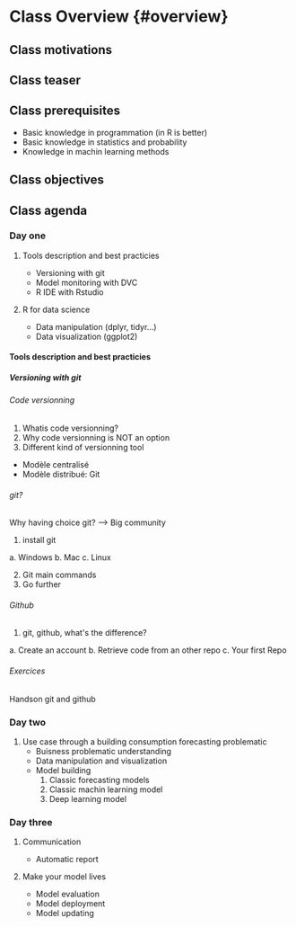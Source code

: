 # Class Overview {#overview}

## Class motivations

## Class teaser

## Class prerequisites

+ Basic knowledge in programmation (in R is better)    
+ Basic knowledge in statistics and probability  
+ Knowledge in machin learning methods  

## Class objectives 

## Class agenda

### Day one

1. Tools description and best practicies 
    + Versioning with git  
    + Model monitoring with DVC  
    + R IDE with Rstudio  

2. R for data science
    + Data manipulation (dplyr, tidyr...)    
    + Data visualization (ggplot2)  

#### Tools description and best practicies

##### Versioning with git

###### Code versionning

1. Whatis code versionning?
2. Why code versionning is NOT an option
3. Different kind of versionning tool

  + Modèle centralisé
  + Modèle distribué: Git

###### git?

Why having choice git? --> Big community

1. install git

  a. Windows
  b. Mac
  c. Linux
  
2. Git main commands
3. Go further

###### Github

1. git, github, what's the difference?

  a. Create an account
  b. Retrieve code from an other repo
  c. Your first Repo

###### Exercices

Handson git and github

### Day two

1. Use case through a building consumption forecasting problematic  
    + Buisness problematic understanding  
    + Data manipulation and visualization 
    + Model building    
        1. Classic forecasting models 
        2. Classic machin learning model  
        3. Deep learning model

### Day three

1. Communication  
    + Automatic report 

2. Make your model lives 
    + Model evaluation  
    + Model deployment  
    + Model updating



